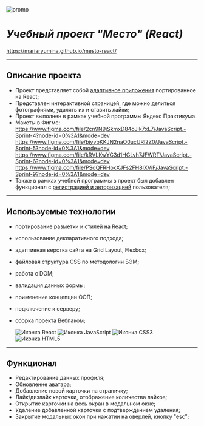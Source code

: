 <div>
  <img src="https://pictures.s3.yandex.net/resources/__2020-02-25__12.19.27_1586081326.png" alt="promo">
</div>

# *Учебный проект "Место" (React)*
https://mariaryumina.github.io/mesto-react/
___

## Описание проекта
* Проект представляет собой <a href="https://github.com/MariaRyumina/mesto">адаптивное приложения</a> портированное на React;
* Представлен интерактивной страницей, где можно делиться фотографиями, удалять их и ставить лайки;
* Проект выполнен в рамках учебной программы Яндекс Практикума
* Макеты в Фигме:
  https://www.figma.com/file/2cn9N9jSkmxD84oJik7xL7/JavaScript.-Sprint-4?node-id=0%3A1&mode=dev
  https://www.figma.com/file/bjyvbKKJN2naO0ucURl2Z0/JavaScript.-Sprint-5?node-id=0%3A1&mode=dev
  https://www.figma.com/file/kRVLKwYG3d1HGLvh7JFWRT/JavaScript.-Sprint-6?node-id=0%3A1&mode=dev
  https://www.figma.com/file/PSdQFRHoxXJFs2FH8IXViF/JavaScript.-Sprint-9?node-id=0%3A1&mode=dev
* Также в рамках учебной программы в проект был добавлен функционал с <a href="https://github.com/MariaRyumina/react-mesto-auth">регистрацией и авторизацией</a> пользователя;

---

## Используемые технологии
* портирование разметки и стилей на React;
* использование декларативного подхода;
* адаптивная верстка сайта на Grid Layout, Flexbox;
* файловая структура CSS по методологии БЭМ;
* работа с DOM;
* валидация данных формы;
* применение концепции ООП;
* подключение к серверу;
* сборка проекта Вебпаком;


  <img src="https://img.shields.io/badge/React-20232A?style=for-the-badge&logo=react&logoColor=61DAFB" alt="Иконка React">
  <img src="https://img.shields.io/badge/JavaScript-323330?style=for-the-badge&logo=javascript&logoColor=F7DF1E" alt="Иконка JavaScript">
  <img src="https://img.shields.io/badge/CSS3-1572B6?style=for-the-badge&logo=css3&logoColor=white" alt="Иконка CSS3">
  <img src="https://img.shields.io/badge/HTML5-E34F26?style=for-the-badge&logo=html5&logoColor=white" alt="Иконка HTML5">

___

## Функционал
* Редактирование данных профиля;
* Обновление аватара;
* Добавление новой карточки на страничку;
* Лайк/дизлайк карточки, отображение количества лайков;
* Открытие карточки на весь экран в модальном окне;
* Удаление добавленной карточки с подтверждением удаления;
* Закрытие модальных окон при нажатии на оверлей, кнопку "esc";

